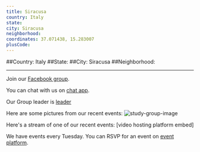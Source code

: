 ```yaml
---
title: Siracusa
country: Italy
state: 
city: Siracusa
neighborhood: 
coordinates: 37.071438, 15.283007
plusCode:
---
```


##Country: Italy
##State: 
##City: Siracusa
##Neighborhood: 
*****
Join our [Facebook group](https://www.facebook.com/groups/free.code.camp.siracusa).

You can chat with us on [chat app]().

Our Group leader is [leader]()

Here are some pictures from our recent events:
![study-group-image]()

Here's a stream of one of our recent events:
[video hosting platform embed]

We have events every Tuesday. You can RSVP for an event on [event platform]().
